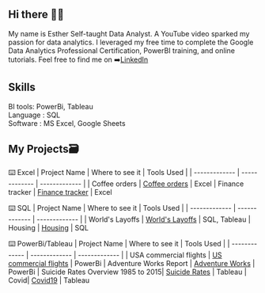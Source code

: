 ## Hi there 🙋‍♀️
My name is Esther Self-taught Data Analyst. A YouTube video sparked my passion for data analytics. I leveraged my free time to complete the Google Data Analytics Professional Certification, PowerBI training, and online tutorials. Feel free to find me on ➡️[LinkedIn](https://www.linkedin.com/in/estera-lasek/)


## **Skills**
BI tools: PowerBi, Tableau\
Language : SQL\
Software : MS Excel, Google Sheets

## **My Projects**🗃️

⌨️ Excel
| Project Name  | Where to see it | Tools Used |
| ------------- | ------------- | ------------- |
| Coffee orders  | [Coffee orders](https://github.com/EsiaGB/Coffee_orders) | Excel
| Finance tracker  | [Finance tracker](https://github.com/EsiaGB/Finance_tracker) | Excel

⌨️ SQL
| Project Name  | Where to see it | Tools Used |
| ------------- | ------------- | ------------- |
| World's Layoffs  | [World's Layoffs](https://github.com/EsiaGB/worlds_layoffs)  | SQL, Tableau
| Housing  | [Housing](https://github.com/EsiaGB/Housing) | SQL

⌨️ PowerBi/Tableau
| Project Name | Where to see it | Tools Used |
| ------------- | ------------- | ------------- |
| USA commercial flights | [US commercial flights](https://github.com/EsiaGB/Airlines) | PowerBi
| Adventure Works Report | [Adventure Works](https://github.com/EsiaGB/AdventureWorks) | PowerBi
| Suicide Rates Overview 1985 to 2015| [Suicide Rates](https://public.tableau.com/app/profile/estera.lasek/viz/Suicide_17116475929130/Dashboard1) | Tableau
| Covid| [Covid19](https://public.tableau.com/app/profile/estera.lasek/viz/Covid_data_17361667946860/Covid_data_Dashboard#1) | Tableau






